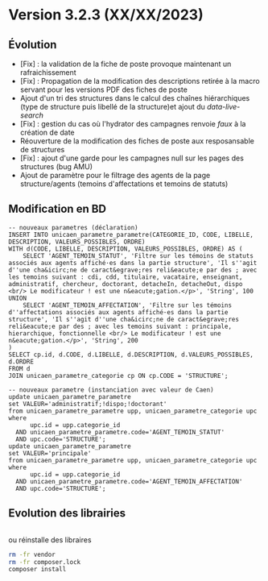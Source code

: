 Version 3.2.3 (XX/XX/2023)
====

Évolution
---

- [Fix] : la validation de la fiche de poste provoque maintenant un rafraichissement
- [Fix] : Propagation de la modification des descriptions retirée à la macro servant pour les versions PDF des fiches de poste
- Ajout d'un tri des structures dans le calcul des chaînes hiérarchiques (type de structure puis libellé de la structure)et ajout du *data-live-search*
- [Fix] : gestion du cas où l'hydrator des campagnes renvoie *faux* à la création de date
- Réouverture de la modification des fiches de poste aux resposansable de structures
- [Fix] : ajout d'une garde pour les campagnes null sur les pages des structures (bug AMU)
- Ajout de paramètre pour le filtrage des agents de la page structure/agents (temoins d'affectations et temoins de statuts)

Modification en BD
---

```postgresql
-- nouveaux parametres (déclaration)
INSERT INTO unicaen_parametre_parametre(CATEGORIE_ID, CODE, LIBELLE, DESCRIPTION, VALEURS_POSSIBLES, ORDRE)
WITH d(CODE, LIBELLE, DESCRIPTION, VALEURS_POSSIBLES, ORDRE) AS (
    SELECT 'AGENT_TEMOIN_STATUT', 'Filtre sur les témoins de statuts associés aux agents affiché·es dans la partie structure', 'Il s''agit d''une cha&icirc;ne de caract&egrave;res reli&eacute;e par des ; avec les temoins suivant : cdi, cdd, titulaire, vacataire, enseignant, administratif, chercheur, doctorant, detacheIn, detacheOut, dispo <br/> Le modificateur ! est une n&eacute;gation.</p>', 'String', 100 UNION
    SELECT 'AGENT_TEMOIN_AFFECTATION', 'Filtre sur les témoins d''affectations associés aux agents affiché·es dans la partie structure', 'Il s''agit d''une cha&icirc;ne de caract&egrave;res reli&eacute;e par des ; avec les temoins suivant : principale, hierarchique, fonctionnelle <br/> Le modificateur ! est une n&eacute;gation.</p>', 'String', 200
)
SELECT cp.id, d.CODE, d.LIBELLE, d.DESCRIPTION, d.VALEURS_POSSIBLES, d.ORDRE
FROM d
JOIN unicaen_parametre_categorie cp ON cp.CODE = 'STRUCTURE';

-- nouveaux parametre (instanciation avec valeur de Caen)
update unicaen_parametre_parametre
set VALEUR='administratif;!dispo;!doctorant'
from unicaen_parametre_parametre upp, unicaen_parametre_categorie upc
where
      upc.id = upp.categorie_id
  AND unicaen_parametre_parametre.code='AGENT_TEMOIN_STATUT'
  AND upc.code='STRUCTURE';
update unicaen_parametre_parametre
set VALEUR='principale'
from unicaen_parametre_parametre upp, unicaen_parametre_categorie upc
where
      upc.id = upp.categorie_id
  AND unicaen_parametre_parametre.code='AGENT_TEMOIN_AFFECTATION'
  AND upc.code='STRUCTURE';
```

Evolution des librairies 
---

```bash
```

ou réinstalle des libraires 
```bash
rm -fr vendor
rm -fr composer.lock
composer install
```
